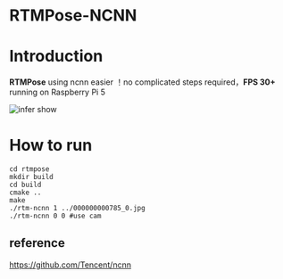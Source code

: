 # RTMPose-NCNN

# Introduction
**RTMPose** using ncnn easier ！no complicated steps required，**FPS 30+** running on Raspberry Pi 5<br>

![infer show](./results.gif)
# How to run
``` shell
cd rtmpose
mkdir build
cd build 
cmake ..
make 
./rtm-ncnn 1 ../000000000785_0.jpg
./rtm-ncnn 0 0 #use cam
```

## reference
<https://github.com/Tencent/ncnn><br>
